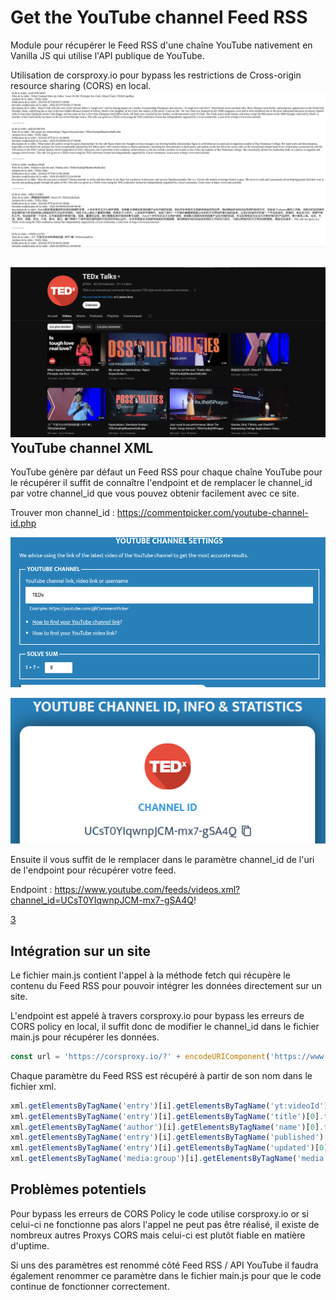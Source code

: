# Get the YouTube channel Feed RSS
Module pour récupérer le Feed RSS d'une chaîne YouTube nativement en Vanilla JS qui utilise l'API publique de YouTube.

Utilisation de corsproxy.io pour bypass les restrictions de Cross-origin resource sharing (CORS) en local.![1](https://raw.githubusercontent.com/thisiskeanyvy/youtube-feed-rss-vanilla-js/main/demo/1.png)

## ![2](https://raw.githubusercontent.com/thisiskeanyvy/youtube-feed-rss-vanilla-js/main/demo/2.png)YouTube channel XML

YouTube génère par défaut un Feed RSS pour chaque chaîne YouTube pour le récupérer il suffit de connaître l'endpoint et de remplacer le channel_id par votre channel_id que vous pouvez obtenir facilement avec ce site.

Trouver mon channel_id : https://commentpicker.com/youtube-channel-id.php

![4](https://raw.githubusercontent.com/thisiskeanyvy/youtube-feed-rss-vanilla-js/main/demo/4.png)

![5](https://raw.githubusercontent.com/thisiskeanyvy/youtube-feed-rss-vanilla-js/main/demo/5.png)

Ensuite il vous suffit de le remplacer dans le paramètre channel_id de l'uri de l'endpoint pour récupérer votre feed.

Endpoint : https://www.youtube.com/feeds/videos.xml?channel_id=UCsT0YIqwnpJCM-mx7-gSA4Q!

[3](https://raw.githubusercontent.com/thisiskeanyvy/youtube-feed-rss-vanilla-js/main/demo/3.png)

## Intégration sur un site

Le fichier main.js contient l'appel à la méthode fetch qui récupère le contenu du Feed RSS pour pouvoir intégrer les données directement sur un site.

L'endpoint est appelé à travers corsproxy.io pour bypass les erreurs de CORS policy en local, il suffit donc de modifier le channel_id dans le fichier main.js pour récupérer les données.

```javascript
const url = 'https://corsproxy.io/?' + encodeURIComponent('https://www.youtube.com/feeds/videos.xml?channel_id=UCsT0YIqwnpJCM-mx7-gSA4Q');
```

Chaque paramètre du Feed RSS est récupéré à partir de son nom dans le fichier xml.

```javascript
xml.getElementsByTagName('entry')[i].getElementsByTagName('yt:videoId')[0].textContent; //id de vidéo
xml.getElementsByTagName('entry')[i].getElementsByTagName('title')[0].textContent; //titre de vidéo
xml.getElementsByTagName('author')[i].getElementsByTagName('name')[0].textContent; //auteur de la vidéo
xml.getElementsByTagName('entry')[i].getElementsByTagName('published')[0].textContent; //date de publication de la vidéo
xml.getElementsByTagName('entry')[i].getElementsByTagName('updated')[0].textContent; //date de modification de la vidéo
xml.getElementsByTagName('media:group')[i].getElementsByTagName('media:description')[0].textContent; //description
```

## Problèmes potentiels

Pour bypass les erreurs de CORS Policy le code utilise corsproxy.io or si celui-ci ne fonctionne pas alors l'appel ne peut pas être réalisé, il existe de nombreux autres Proxys CORS mais celui-ci est plutôt fiable en matière d'uptime.

Si uns des paramètres est renommé côté Feed RSS / API YouTube il faudra également renommer ce paramètre dans le fichier main.js pour que le code continue de fonctionner correctement.
